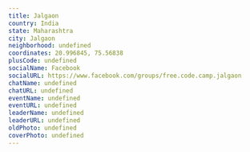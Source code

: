 ```yaml
---
title: Jalgaon
country: India
state: Maharashtra
city: Jalgaon
neighborhood: undefined
coordinates: 20.996845, 75.56838
plusCode: undefined
socialName: Facebook
socialURL: https://www.facebook.com/groups/free.code.camp.jalgaon
chatName: undefined
chatURL: undefined
eventName: undefined
eventURL: undefined
leaderName: undefined
leaderURL: undefined
oldPhoto: undefined
coverPhoto: undefined
---
```

